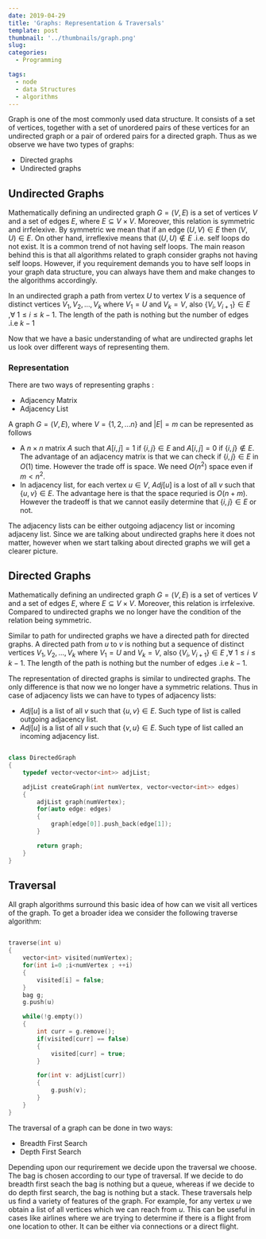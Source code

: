 ```yaml
---
date: 2019-04-29
title: 'Graphs: Representation & Traversals'
template: post
thumbnail: '../thumbnails/graph.png'
slug:
categories:
  - Programming

tags:
  - node
  - data Structures
  - algorithms
---
```


Graph is one of the most commonly used data structure. It consists of a set of vertices, together with a set of unordered pairs of these vertices for an undirected graph or a pair of ordered pairs for a directed graph. Thus as we observe we have two types of graphs:
- Directed graphs
- Undirected graphs

## Undirected Graphs

Mathematically defining an undirected graph $G = (V,E)$ is a set of vertices $V$ and a set of edges $E$, where $E \subseteq V\times V$. Moreover, this relation is symmetric and irrfelexive. By symmetric we mean that if an edge $(U,V) \in E$ then $(V,U) \in E$. On other hand, irreflexive means that $(U,U) \notin E$ .i.e. self loops do not exist. It is a common trend of not having self loops. The main reason behind this is that all algorithms  related to graph consider graphs not having self loops. However, if you requirement demands you to have self loops in your graph data structure, you can always have them and make changes to the algorithms accordingly.

In an undirected graph a path from vertex $U$ to vertex $V$ is a sequence of distinct vertices $V_1, V_2, ..., V_k$ where $V_1 = U$ and $V_k = V$, also $\{V_i,V_{i+1}\} \in E\text{  ,} \forall\text{ } 1 \leq i \leq k-1$. The length of the path is nothing but the number of edges .i.e $k-1$

Now that we have a basic understanding of what are undirected graphs let us look over different ways of representing them.

### Representation

There are two ways of representing graphs :
- Adjacency Matrix
- Adjacency List

A graph $G = (V,E)$, where $V = \{1,2,...n\}$ and $|E| = m$ can be represented as follows

- A $n \times n$ matrix $A$ such that $A[i,j] = 1$ if $\{i,j\} \in E$ and $A[i,j] = 0$ if $\{i,j\} \notin E$. The advantage of an adjacency matrix is that we can check if $\{i,j\} \in E$ in $O(1)$ time. However the trade off is space. We need $O(n^2)$ space even if $m < n^2$.
- In adjacency list, for each vertex $u \in V$, $Adj[u]$ is a lost of all $v$ such that $\{u,v\} \in E$. The advantage here is that the space requried is $O(n+m)$. However the tradeoff is that we cannot easily determine that $\{i,j\} \in E$ or not.

The adjacency lists can be either outgoing adjacency list or incoming adjaceny list. Since we are talking about undirected graphs here it does not matter, however when we start talking about directed graphs we will get a clearer picture.

## Directed Graphs

Mathematically defining an undirected graph $G = (V,E)$ is a set of vertices $V$ and a set of edges $E$, where $E \subseteq V\times V$. Moreover, this relation is irrfelexive. Compared to undirected graphs we no longer have the condition of the relation being symmetric.

Similar to path for undirected graphs we have a directed path for directed graphs. A directed path from $u$ to $v$ is nothing but a sequence of distinct vertices $V_1, V_2, ..., V_k$ where $V_1 = U$ and $V_k = V$, also $\{V_i,V_{i+1}\} \in E\text{  ,} \forall\text{ } 1 \leq i \leq k-1$. The length of the path is nothing but the number of edges .i.e $k-1$.

The representation of directed graphs is similar to undirected graphs. The only difference is that now we no longer have a symmetric relations. Thus in case of adjacency lists we can have to types of adjacency lists:
- $Adj[u]$ is a list of all $v$ such that $\{u,v\} \in E$. Such type of list is called outgoing adjacency list.
- $Adj[u]$ is a list of all $v$ such that $\{v,u\} \in E$. Such type of list called an incoming adjacency list.

```cpp

class DirectedGraph
{
    typedef vector<vector<int>> adjList;

    adjList createGraph(int numVertex, vector<vector<int>> edges)
    {
        adjList graph(numVertex);
        for(auto edge: edges)
        {
            graph[edge[0]].push_back(edge[1]);
        }

        return graph;
    }
}
```
## Traversal

All graph algorithms surround this basic idea of how can we visit all vertices of the graph. To get a broader idea we consider the following traverse algorithm:

```cpp

traverse(int u)
{
    vector<int> visited(numVertex);
    for(int i=0 ;i<numVertex ; ++i)
    {
        visited[i] = false;
    }
    bag g;
    g.push(u)

    while(!g.empty())
    {
        int curr = g.remove();
        if(visited[curr] == false)
        {
            visited[curr] = true;
        }

        for(int v: adjList[curr])
        {
            g.push(v);
        }
    }
}
```
The traversal of a graph can be done in two ways:
- Breadth First Search
- Depth First Search

Depending upon our requrirement we decide upon the traversal we choose. The bag is chosen according to our type of traversal. If we decide to do breadth first seach the bag is nothing but a queue, whereas if we decide to do depth first search, the bag is nothing but a stack. These traversals help us find a variety of features of the graph. For example, for any vertex $u$ we obtain a list of all vertices which we can reach from $u$. This can be useful in cases like airlines where we are trying to determine if there is a flight from one location to other. It can be either via connections or a direct flight.
